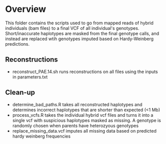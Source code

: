 # Overview

This folder contains the scripts used to go from mapped reads of hybrid individuals (bam files) to a final VCF of all individual's genotypes. Short/inaccurate haplotypes are masked from the final genotype calls, and instead are replaced wtih genotypes imputed based on Hardy-Weinberg predictions.

## Reconstructions

* reconstruct\_PAE.14.sh runs reconstructions on all files using the inputs in parameters.txt

## Clean-up

* determine\_bad\_paths.R takes all reconstructed haplotypes and determines incorrect haplotypes that are shorter than expected (<1 Mb)
* process_vcfs.R takes the individual hybrid vcf files and turns it into a single vcf with suspicious haplotypes masked as missing. A genotype is randomly chosen when parents have heterozyous genotypes
* replace_missing_data.vcf imputes all missing data based on predicted hardy weinberg frequencies

